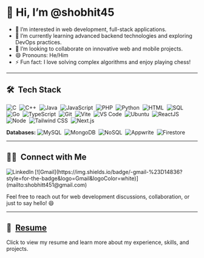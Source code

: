 # 👋 Hi, I’m @shobhit45

- 👀 I’m interested in web development, full-stack applications.
- 🌱 I’m currently learning advanced backend technologies and exploring DevOps practices.
- 💞️ I’m looking to collaborate on innovative web and mobile projects.
- 😄 Pronouns: He/Him
- ⚡ Fun fact: I love solving complex algorithms and enjoy playing chess!
---
## 🛠 &nbsp;Tech Stack

![C](https://img.shields.io/badge/-C-05122A?style=flat&logo=C&logoColor=A8B9CC)&nbsp;
![C++](https://img.shields.io/badge/-C++-05122A?style=flat&logo=C%2B%2B&logoColor=00599C)&nbsp;
![Java](https://img.shields.io/badge/-Java-05122A?style=flat&logo=Java&logoColor=FFA518)&nbsp;
![JavaScript](https://img.shields.io/badge/-JavaScript-05122A?style=flat&logo=javascript)&nbsp;
![PHP](https://img.shields.io/badge/-Php-05122A?style=flat&logo=php)&nbsp;
![Python](https://img.shields.io/badge/-Python-05122A?style=flat&logo=python)&nbsp;
![HTML](https://img.shields.io/badge/-HTML-05122A?style=flat&logo=HTML5)&nbsp;
![SQL](https://img.shields.io/badge/-SQL-05122A?style=flat&logo=sqlite)&nbsp;
![Go](https://img.shields.io/badge/-Go-05122A?style=flat&logo=go&logoColor=00ADD8)&nbsp;
![TypeScript](https://img.shields.io/badge/-TypeScript-05122A?style=flat&logo=typescript)&nbsp;
![Git](https://img.shields.io/badge/-Git-05122A?style=flat&logo=git)&nbsp;
![Vite](https://img.shields.io/badge/-Vite-05122A?style=flat&logo=vite)&nbsp;
![VS Code](https://img.shields.io/badge/-VS%20Code-05122A?style=flat&logo=visual-studio-code)&nbsp;
![Ubuntu](https://img.shields.io/badge/-Ubuntu-05122A?style=flat&logo=ubuntu)&nbsp;
![ReactJS](https://img.shields.io/badge/-ReactJS-05122A?style=flat&logo=react)&nbsp;
![Node](https://img.shields.io/badge/-Node-05122A?style=flat&logo=npm)&nbsp;
![Tailwind CSS](https://img.shields.io/badge/-Tailwind%20CSS-05122A?style=flat&logo=tailwind-css)&nbsp;
![Next.js](https://img.shields.io/badge/-Next.js-05122A?style=flat&logo=nextdotjs)&nbsp;

**Databases:** 
![MySQL](https://img.shields.io/badge/-MySQL-05122A?style=flat&logo=mysql)&nbsp;
![MongoDB](https://img.shields.io/badge/-MongoDB-05122A?style=flat&logo=mongodb)&nbsp;
![NoSQL](https://img.shields.io/badge/-NoSQL-05122A?style=flat&logo=nosql)&nbsp;
![Appwrite](https://img.shields.io/badge/-Appwrite-05122A?style=flat&logo=appwrite)&nbsp;
![Firestore](https://img.shields.io/badge/-Firestore-05122A?style=flat&logo=firebase)&nbsp;

---

## 🤝🏻 &nbsp;Connect with Me

<a href="https://www.linkedin.com/in/shobhittiwari45/" target="_blank" title="LinkedIn">
<img align="left" alt="LinkedIn" src="https://img.shields.io/badge/LinkedIn-0077B5?style=for-the-badge&logo=linkedin&logoColor=white" />
</a>
[![Gmail](https://img.shields.io/badge/-gmail-%23D14836?style=for-the-badge&logo=Gmail&logoColor=white)](mailto:shobhitt451@gmail.com)

Feel free to reach out for web development discussions, collaboration, or just to say hello! 😄

---

## 📄 &nbsp;[Resume]("https://drive.google.com/file/d/1I16QsroB43nRcz-ABrIUDXjkdAK0urr7/view") 

Click to view my resume and learn more about my experience, skills, and projects.
